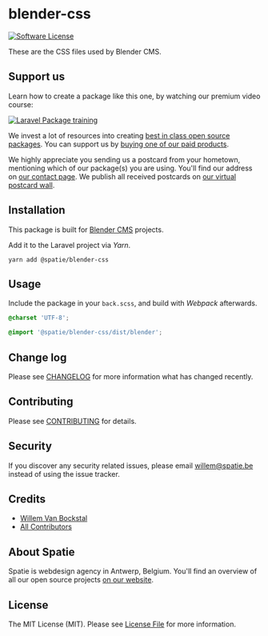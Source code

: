 # blender-css

[![Software License](https://img.shields.io/badge/license-MIT-brightgreen.svg?style=flat-square)](LICENSE.md)

These are the CSS files used by Blender CMS.

## Support us

Learn how to create a package like this one, by watching our premium video course:

[![Laravel Package training](https://spatie.be/github/package-training.jpg)](https://laravelpackage.training)

We invest a lot of resources into creating [best in class open source packages](https://spatie.be/open-source). You can support us by [buying one of our paid products](https://spatie.be/open-source/support-us).

We highly appreciate you sending us a postcard from your hometown, mentioning which of our package(s) you are using. You'll find our address on [our contact page](https://spatie.be/about-us). We publish all received postcards on [our virtual postcard wall](https://spatie.be/open-source/postcards).

## Installation

This package is built for [Blender CMS](https://github.com/spatie-custom/blender) projects.

Add it to the Laravel project via *Yarn*.

```cli
yarn add @spatie/blender-css
```

## Usage

Include the package in your `back.scss`, and build with *Webpack* afterwards.

``` SCSS
@charset 'UTF-8';

@import '@spatie/blender-css/dist/blender';
```

## Change log

Please see [CHANGELOG](CHANGELOG.md) for more information what has changed recently.

## Contributing

Please see [CONTRIBUTING](CONTRIBUTING.md) for details.

## Security

If you discover any security related issues, please email willem@spatie.be instead of using the issue tracker.

## Credits

- [Willem Van Bockstal](https://github.com/willemvb)
- [All Contributors](../../contributors)

## About Spatie
Spatie is webdesign agency in Antwerp, Belgium. You'll find an overview of all our open source projects [on our website](https://spatie.be/opensource).

## License

The MIT License (MIT). Please see [License File](LICENSE.md) for more information.
